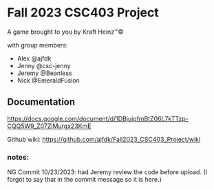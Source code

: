 # Fall 2023 CSC403 Project
A game brought to you by Kraft Heinz™©

with group members:
- Alex @ajfdk
- Jenny @csc-jenny
- Jeremy @Beanless
- Nick @EmeraldFusion

## Documentation
https://docs.google.com/document/d/1DBjuipfmBtZ06L7kTTzp-CQQ5W9_Z07ZlMurgx23KmE

Github wiki: https://github.com/ajfdk/Fall2023_CSC403_Project/wiki

### notes:
NG Commit 10/23/2023: had Jeremy review the code before upload. (I forgot to say that in the commit message so it is here.)
